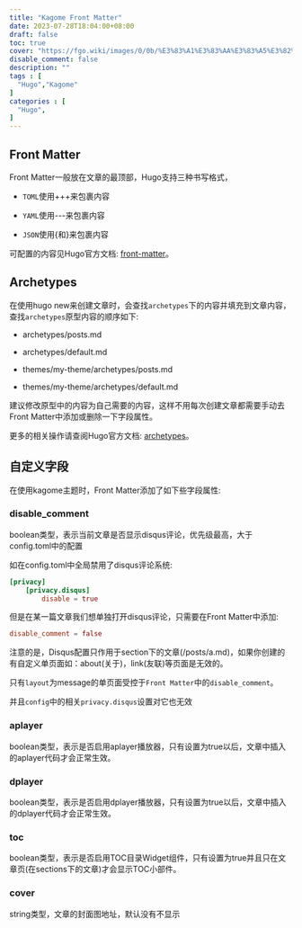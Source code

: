 ```yaml
---
title: "Kagome Front Matter"
date: 2023-07-28T18:04:00+08:00
draft: false
toc: true
cover: "https://fgo.wiki/images/0/0b/%E3%83%A1%E3%83%AA%E3%83%A5%E3%82%B8%E3%83%BC%E3%83%8C%E6%BB%A1%E7%A0%B4.png"
disable_comment: false
description: ""
tags : [
  "Hugo","Kagome"
]
categories : [
  "Hugo",
]
---
```

## Front Matter

Front Matter一般放在文章的最顶部，Hugo支持三种书写格式，

- `TOML`使用+++来包裹内容

- `YAML`使用---来包裹内容

- `JSON`使用{和}来包裹内容


可配置的内容见Hugo官方文档: [front-matter](https://gohugo.io/content-management/front-matter/)。

## Archetypes

在使用hugo new来创建文章时，会查找`archetypes`下的内容并填充到文章内容，查找`archetypes`原型内容的顺序如下:

- archetypes/posts.md

- archetypes/default.md

- themes/my-theme/archetypes/posts.md

- themes/my-theme/archetypes/default.md


建议修改原型中的内容为自己需要的内容，这样不用每次创建文章都需要手动去Front Matter中添加或删除一下字段属性。

更多的相关操作请查阅Hugo官方文档: [archetypes](https://gohugo.io/content-management/archetypes/)。

## 自定义字段

在使用kagome主题时，Front Matter添加了如下些字段属性:

### disable_comment

boolean类型，表示当前文章是否显示disqus评论，优先级最高，大于config.toml中的配置

如在config.toml中全局禁用了disqus评论系统:

```toml
[privacy]
    [privacy.disqus]
        disable = true
```


但是在某一篇文章我们想单独打开disqus评论，只需要在Front Matter中添加:

```toml
disable_comment = false
```


注意的是，Disqus配置只作用于section下的文章(/posts/a.md)，如果你创建的有自定义单页面如：about(关于)，link(友联)等页面是无效的。

只有`layout`为message的单页面受控于`Front Matter`中的`disable_comment`。

并且`config`中的相关`privacy.disqus`设置对它也无效

### aplayer

boolean类型，表示是否启用aplayer播放器，只有设置为true以后，文章中插入的aplayer代码才会正常生效。

### dplayer

boolean类型，表示是否启用dplayer播放器，只有设置为true以后，文章中插入的dplayer代码才会正常生效。

### toc

boolean类型，表示是否启用TOC目录Widget组件，只有设置为true并且只在文章页(在sections下的文章)才会显示TOC小部件。

### cover

string类型，文章的封面图地址，默认没有不显示